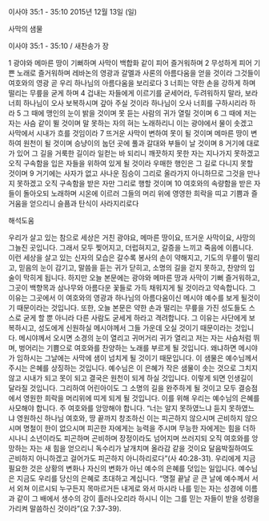 이사야 35:1 - 35:10 
2015년 12월 13일 (일)

사막의 샘물



이사야 35:1 - 35:10 / 새찬송가  장


1 광야와 메마른 땅이 기뻐하며 사막이 백합화 같이 피어 즐거워하며 2 무성하게 피어 기쁜 노래로 즐거워하며 레바논의 영광과 갈멜과 사론의 아름다움을 얻을 것이라 그것들이 여호와의 영광 곧 우리 하나님의 아름다움을 보리로다 3 너희는 약한 손을 강하게 하며 떨리는 무릎을 굳게 하며 4 겁내는 자들에게 이르기를 굳세어라, 두려워하지 말라, 보라 너희 하나님이 오사 보복하시며 갚아 주실 것이라 하나님이 오사 너희를 구하시리라 하라 5 그 때에 맹인의 눈이 밝을 것이며 못 듣는 사람의 귀가 열릴 것이며 6 그 때에 저는 자는 사슴 같이 뛸 것이며 말 못하는 자의 혀는 노래하리니 이는 광야에서 물이 솟겠고 사막에서 시내가 흐를 것임이라 7 뜨거운 사막이 변하여 못이 될 것이며 메마른 땅이 변하여 원천이 될 것이며 승냥이의 눕던 곳에 풀과 갈대와 부들이 날 것이며 8 거기에 대로가 있어 그 길을 거룩한 길이라 일컫는 바 되리니 깨끗하지 못한 자는 지나가지 못하겠고 오직 구속함을 입은 자들을 위하여 있게 될 것이라 우매한 행인은 그 길로 다니지 못할 것이며 9 거기에는 사자가 없고 사나운 짐승이 그리로 올라가지 아니하므로 그것을 만나지 못하겠고 오직 구속함을 받은 자만 그리로 행할 것이며 10 여호와의 속량함을 받은 자들이 돌아오되 노래하며 시온에 이르러 그들의 머리 위에 영영한 희락을 띠고 기쁨과 즐거움을 얻으리니 슬픔과 탄식이 사라지리로다

해석도움





우리가 살고 있는 참으로 세상은 거친 광야요, 메마른 땅이요, 뜨거운 사막이요, 사망의 그늘진 곳입니다. 그래서 모두 찢어지고, 더럽혀지고, 갈증을 느끼고 죽음에 이릅니다.
이런 세상을 살고 있는 신자의 모습은 갈수록 봉사의 손이 약해지고, 기도의 무릎이 떨리고, 믿음의 눈이 감기고, 말씀을 듣는 귀가 닫히고, 소명의 길을 걷지 못하고, 찬양의 입술이 막히게 됩니다.
하지만 오늘 본문에는 광야와 메마른 땅과 사막이 기뻐 즐거워하고, 그곳이 백향목과 삼나무와 아름다운 꽃들로 가득 채워지게 될 것이라고 약속합니다. 그 이유는 그곳에서 이 여호와의 영광과 하나님의 아름다움이신 메시야 예수를 보게 될것이기 때문이라는 것입니다.
또한, 오늘 본문은 약한 손과 떨리는 무릎을 가진 성도들도 스스로 굳게 할 뿐 아니라 다른 사람도 굳세게 하라고 격려합니다. 그 이유는 사단에게 보복하시고, 성도에게 신원하실 메시야께서 그들 가운데 오실 것이기 때문이라는 것입니다.
메시야께서 오시면 소경의 눈이 열리고 귀머거리 귀가 열리고 저는 자는 사슴처럼 뛰며, 벙어리는 기쁨으로 여호와를 찬양하는 노래를 부르게 될 것입니다. 왜냐하면 메시야가 임하시는 그날에는 사막에 샘이 넘치게 될 것이기 때문입니다. 이 샘물은 예수님께서 주시는 은혜를 상징하는 것입니다. 예수님은 이 은혜가 작은 샘물이 솟는 것으로 그치지 않고 시내가 되고 못이 되고 결국은 원천이 되게 하실 것입니다. 이렇게 되면 인생길이 달라질 것입니다. 그리하여 어린아이도 그 소명의 길을 완주하게 될 것이고 모두 결승점에서 영원한 희락을 머리위에 띠게 되게 될 것입니다. 이를 위해 우리는 예수님의 은혜를 사모해야 합니다. 주 여호와를 앙망해야 합니다. “너는 알지 못하였느냐 듣지 못하였느냐 영원하신 하나님 여호와, 땅 끝까지 창조하신 이는 피곤하지 않으시며 곤비하지 않으시며 명철이 한이 없으시며 피곤한 자에게는 능력을 주시며 무능한 자에게는 힘을 더하시나니 소년이라도 피곤하며 곤비하며 장정이라도 넘어지며 쓰러지되 오직 여호와를 앙망하는 자는 새 힘을 얻으리니 독수리가 날개치며 올라감 같을 것이요 달음박질하여도 곤비하지 아니하겠고 걸어가도 피곤하지 아니하리로다”(사 40:28-31).
우리에게 지금 필요한 것은 상황의 변화나 자신의 변화가 아닌 예수의 은혜를 덧입는 일입니다. 예수님은 지금도 우리를 당신의 은혜로 초대하고 계십니다.
“명절 끝날 곧 큰 날에 예수께서 서서 외쳐 이르시되 누구든지 목마르거든 내게로 와서 마시라 나를 믿는 자는 성경에 이름과 같이 그 배에서 생수의 강이 흘러나오리라 하시니 이는 그를 믿는 자들이 받을 성령을 가리켜 말씀하신 것이라”(요 7:37-39).